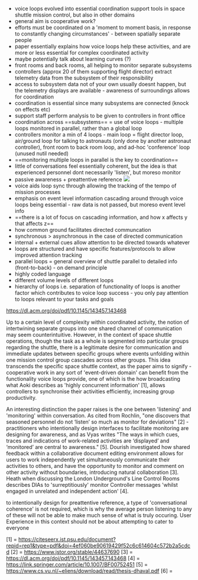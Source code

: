 - voice loops evolved into essential coordination support tools in space shuttle mission control, but also in other domains
- general aim is cooperative work?
- efforts must be coordinated on a 'moment to moment basis, in response to constantly changing circumstances' - between spatially separate people
- paper essentially explains how voice loops help these activities, and are more or less essential for complex coordinated activity
- maybe potentially talk about learning curves (?)
- front rooms and back rooms, all helping to monitor separate subsystems
- controllers (approx 20 of them supporting flight director) extract telemetry data from the subsystem of their responsibility
- access to subsystem data not of your own usually doesnt happen, but the telemetry displays are available - awareness of surroundings allows for coordination
- coordination is essential since many subsystems are connected (knock on effects etc)
- support staff perform analysis to be given to controllers in front office
- coordination across ==subsystems== = use of voice loops - multiple loops monitored in parallel, rather than a global loop
- controllers monitor a min of 4 loops - main loop = flight director loop, air/ground loop for talking to astronauts (only done by another astronaut controller), front room to back room loop, and ad-hoc 'conference' loop (unused nutil needed)
- ==monitoring multiple loops in parallel is the key to coordination==
- little of conversations feel essentially coherent, but the idea is that experienced personnel dont necessarily 'listen', but moreso monitor
- passive awareness + preattentive reference
![](https://i.imgur.com/8c5ZuiW.png)
- voice aids loop sync through allowing the tracking of the tempo of mission processes
- emphasis on event level information cascading around through voice loops being essential - raw data is not passed, but moreso event level info
- ==there is a lot of focus on cascading information, and how x affects y that affects z==
- how common ground facilitates directed communcation
- synchronous > asynchronous in the case of directed communication
- internal + external cues allow attention to be directed towards whatever
- loops are structured and have specific features/protocols to allow improved attention tracking
- parallel loops = general overview of shuttle parallel to detailed info (front-to-back) - on demand principle
- highly coded language
- different volume levels of different loops
- hierarchy of loops i.e. separation of functionality of loops is another factor which contributes to voice loop success - you only pay attention to loops relevant to your tasks and goals


https://dl.acm.org/doi/pdf/10.1145/143457.143468


Up to a certain level of complexity within coordinated activity, the notion of intertwining separate groups into one shared channel of communication may seem counterintuitive. However, in the context of space shuttle operations, though the task as a whole is segmented into particular groups regarding the shuttle, there is a legitimate desire for communication and immediate updates between specific groups where events unfolding within one mission control group cascades across other groups. This idea transcends the specific space shuttle context, as the paper aims to signify - cooperative work in any sort of 'event-driven domain' can benefit from the functionality voice loops provide, one of which is the how broadcasting what Aoki describes as 'highly concurrent information' [1], allows controllers to synchronise their activities efficiently, increasing group productivity.

An interesting distinction the paper raises is the one between 'listening' and 'monitoring' within conversation. As cited from Rochlin, "one discovers that seasoned personnel do not ‘listen’ so much as monitor for deviations" [2] - practitioners who intentionally design interfaces to facilitate monitoring are designing for awareness, and  as Vyas writes "The ways in which cues, traces and indications of work-related activities are ‘displayed’ and ‘monitored’ are central to awareness." [5]. Dourish investigated how shared feedback within a collaborative document editing environment allows for users to work independently yet simultaneously communicate their activities to others, and have the opportunity to monitor and comment on other activity without boundaries, introducing natural collaboration [3]. Heath when discussing the London Underground's Line Control Rooms describes DIAs to 'surreptitiously' monitor Controller messages 'whilst engaged in unrelated and independent action' [4]. 

 to intentionally design for preattentive reference, a type of 'conversational coherence' is not required, which is why the average person listening to any of these will not be able to make much sense of what is truly occuring. User Experience in this context should not be about attempting to cater to everyone

[1] = https://citeseerx.ist.psu.edu/document?repid=rep1&type=pdf&doi=4ef060be90619429f52c6c614604c572b2a5cdcd
[2] = https://www.jstor.org/stable/44637690
[3] = https://dl.acm.org/doi/pdf/10.1145/143457.143468
[4] = https://link.springer.com/article/10.1007/BF00752451
[5] = https://www.cs.vu.nl/~eliens/download/read/thesis-dhaval.pdf
[6] = 
